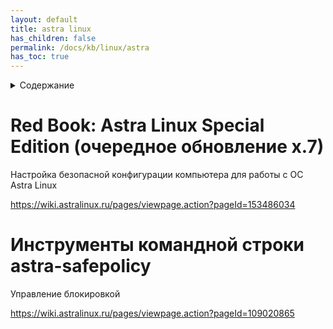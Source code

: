 ```yaml
---
layout: default
title: astra linux
has_children: false
permalink: /docs/kb/linux/astra
has_toc: true
---
```

<details close markdown="block">
  <summary>
    Содержание
  </summary>
  {: .text-delta }
1. TOC
{:toc}
</details>

# Red Book: Astra Linux Special Edition (очередное обновление x.7)
Настройка безопасной конфигурации компьютера для работы с ОС Astra Linux

<https://wiki.astralinux.ru/pages/viewpage.action?pageId=153486034>

# Инструменты командной строки astra-safepolicy
Управление блокировкой

<https://wiki.astralinux.ru/pages/viewpage.action?pageId=109020865>
